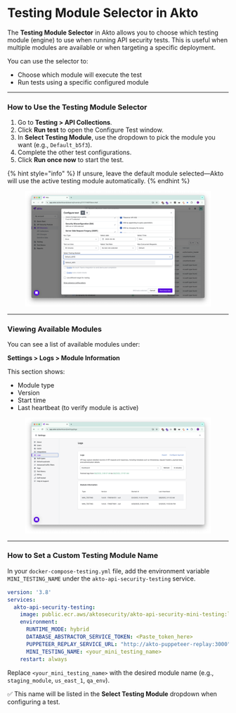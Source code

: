 # Testing Module Selector in Akto

The **Testing Module Selector** in Akto allows you to choose which testing module (engine) to use when running API security tests. This is useful when multiple modules are available or when targeting a specific deployment.

You can use the selector to:

* Choose which module will execute the test
* Run tests using a specific configured module

***

### How to Use the Testing Module Selector

1. Go to **Testing > API Collections**.
2. Click **Run test** to open the Configure Test window.
3. In **Select Testing Module**, use the dropdown to pick the module you want (e.g., `Default_b5f3`).
4. Complete the other test configurations.
5. Click **Run once now** to start the test.

{% hint style="info" %}
If unsure, leave the default module selected—Akto will use the active testing module automatically.
{% endhint %}

<figure><img src="../../.gitbook/assets/image (2) (1) (1) (1) (1) (1) (1) (1) (1).png" alt=""><figcaption></figcaption></figure>

***

### Viewing Available Modules

You can see a list of available modules under:

**Settings > Logs > Module Information**

This section shows:

* Module type
* Version
* Start time
* Last heartbeat (to verify module is active)

<figure><img src="../../.gitbook/assets/image (1) (1) (1) (1) (1) (1) (1) (1) (1) (1) (1) (1) (1) (1) (1).png" alt=""><figcaption></figcaption></figure>

***

### How to Set a Custom Testing Module Name

In your `docker-compose-testing.yml` file, add the environment variable `MINI_TESTING_NAME` under the `akto-api-security-testing` service.

```yaml
version: '3.8'
services:
  akto-api-security-testing:
    image: public.ecr.aws/aktosecurity/akto-api-security-mini-testing:latest
    environment:
      RUNTIME_MODE: hybrid
      DATABASE_ABSTRACTOR_SERVICE_TOKEN: <Paste_token_here>
      PUPPETEER_REPLAY_SERVICE_URL: "http://akto-puppeteer-replay:3000"
      MINI_TESTING_NAME: <your_mini_testing_name>
    restart: always
```

Replace `<your_mini_testing_name>` with the desired module name (e.g., `staging_module`, `us_east_1`, `qa_env`).

✅ This name will be listed in the **Select Testing Module** dropdown when configuring a test.

